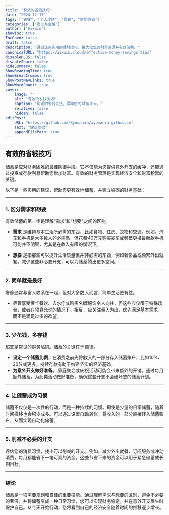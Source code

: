 ```yaml
---
title: "有效的省钱技巧"
date: "2024-12-17"
tags: ["省钱", "个人理财", "预算", "财务建议"]
categories: ["商业与金融"]
author: ["Aixwim"]
showToc: true
TocOpen: false
draft: false
description: "通过这些实用的理财技巧，最大化您的财务资源并有效储蓄。"
canonicalURL: "https://aixwim.cloud/effective-money-savings-tips"
disableHLJS: false
disableShare: false
hideSummary: false
ShowReadingTime: true
ShowBreadCrumbs: true
ShowPostNavLinks: true
ShowWordCount: true
cover:
    image: ""
    alt: "有效的省钱技巧"
    caption: "聪明的省钱方法，保障您的财务未来。"
    relative: false
    hidden: false
editPost:
    URL: "https://github.com/Xyomania/xyomania.github.io"
    Text: "建议修改"
    appendFilePath: true
---
```


## 有效的省钱技巧

储蓄是应对财务困难的最佳防御手段。它不仅能为您提供意外开支的缓冲，还能通过投资或存款利息帮助您增加财富。有效的财务管理是实现经济安全和财富积累的关键。

以下是一些实用的建议，帮助您更有效地储蓄，并建立稳固的财务基础：

---

### **1. 区分需求和想要**

有效储蓄的第一步是理解“需求”和“想要”之间的区别。

- **需求** 是维持基本生活所必需的东西，比如食物、住房、衣物和交通。例如，汽车和手机是大多数人的必需品，但花费40万元购买豪车或频繁更换最新款手机可能并不明智，尤其是在收入有限的情况下。

- **想要** 是指那些可以提升生活质量但并非必需的东西，例如奢侈品或频繁外出就餐。减少这些非必要开支，可以为储蓄腾出更多空间。

---

### **2. 简单就是最好**

奢侈通常与富人联系在一起，但对大多数人而言，简单生活更有益。

- 尽管享受奢华餐饮、去水疗或购买名牌服饰令人向往，但这些应仅限于特殊场合，或者在预算允许的情况下。相反，应关注量入为出，优先满足基本需求，而不是满足过多的欲望。

---

### **3. 少花钱，多存钱**

超支是常见的财务陷阱。储蓄的关键在于自律。

- **设定一个储蓄比例**，在消费之前先将收入的一部分存入储蓄账户，比如10%、20%或更多。持续存款有助于构建坚实的经济基础。
- **为意外开支做好准备。** 家庭聚会或庆祝活动可能会带来额外的开销。通过每月额外储蓄，为此类活动做好准备，确保这些开支不会破坏您的储蓄计划。

---

### **4. 让储蓄成为习惯**

储蓄不仅仅是一次性的行动，而是一种持续的习惯。即使是少量的日常储蓄，随着时间推移也会积少成多。可以通过设置自动转账，将收入的一部分直接转入储蓄账户，从而实现自动化储蓄。

---

### **5. 削减不必要的开支**

评估您的消费习惯，找出可以削减的开支。例如，减少外出就餐、订阅服务或冲动消费，每月都能省下一笔可观的资金。这些节省下来的资金可以用于紧急储蓄或长期目标。

---

### **结论**

储蓄是一项需要规划和自律的重要技能。通过理解需求与想要的区别，避免不必要的奢侈，并将储蓄变成一种日常习惯，您可以实现财务稳定，并在意外开支发生时保护自己。从今天开始行动，您将看到自己的经济安全随着时间的推移逐步增长。
